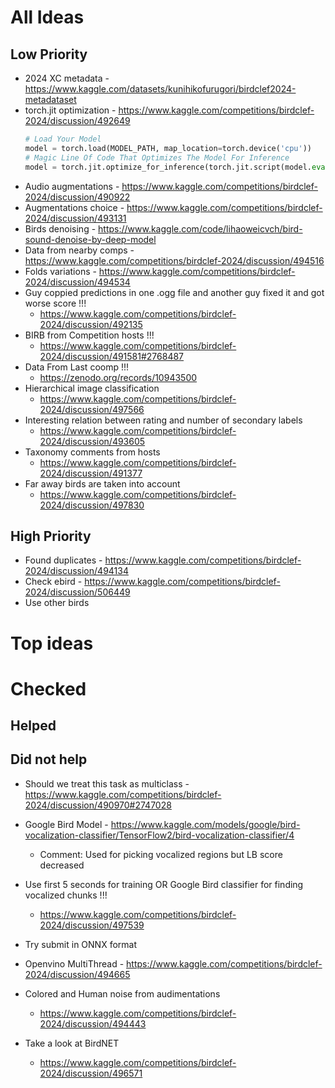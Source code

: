 # All Ideas

## Low Priority

- 2024 XC metadata - https://www.kaggle.com/datasets/kunihikofurugori/birdclef2024-metadataset
- torch.jit optimization - https://www.kaggle.com/competitions/birdclef-2024/discussion/492649
    ```python
    # Load Your Model
    model = torch.load(MODEL_PATH, map_location=torch.device('cpu'))
    # Magic Line Of Code That Optimizes The Model For Inference
    model = torch.jit.optimize_for_inference(torch.jit.script(model.eval()))
    ```
- Audio augmentations - https://www.kaggle.com/competitions/birdclef-2024/discussion/490922
- Augmentations choice - https://www.kaggle.com/competitions/birdclef-2024/discussion/493131
- Birds denoising - https://www.kaggle.com/code/lihaoweicvch/bird-sound-denoise-by-deep-model
- Data from nearby comps - https://www.kaggle.com/competitions/birdclef-2024/discussion/494516
- Folds variations - https://www.kaggle.com/competitions/birdclef-2024/discussion/494534
- Guy coppied predictions in one .ogg file and another guy fixed it and got worse score !!!
    - https://www.kaggle.com/competitions/birdclef-2024/discussion/492135
- BIRB from Competition hosts !!!
    - https://www.kaggle.com/competitions/birdclef-2024/discussion/491581#2768487
- Data From Last coomp !!!
    - https://zenodo.org/records/10943500
- Hierarchical image classification
    - https://www.kaggle.com/competitions/birdclef-2024/discussion/497566
- Interesting relation between rating and number of secondary labels
    - https://www.kaggle.com/competitions/birdclef-2024/discussion/493605
- Taxonomy comments from hosts
    - https://www.kaggle.com/competitions/birdclef-2024/discussion/491377
- Far away birds are taken into account
    - https://www.kaggle.com/competitions/birdclef-2024/discussion/497830

## High Priority

- Found duplicates - https://www.kaggle.com/competitions/birdclef-2024/discussion/494134
- Check ebird - https://www.kaggle.com/competitions/birdclef-2024/discussion/506449
- Use other birds

# Top ideas

# Checked

## Helped

## Did not help

- Should we treat this task as multiclass - https://www.kaggle.com/competitions/birdclef-2024/discussion/490970#2747028

- Google Bird Model - https://www.kaggle.com/models/google/bird-vocalization-classifier/TensorFlow2/bird-vocalization-classifier/4
    - Comment: Used for picking vocalized regions but LB score decreased
- Use first 5 seconds for training OR Google Bird classifier for finding vocalized chunks !!!
    - https://www.kaggle.com/competitions/birdclef-2024/discussion/497539
- Try submit in ONNX format
- Openvino MultiThread - https://www.kaggle.com/competitions/birdclef-2024/discussion/494665
- Colored and Human noise from audimentations
    - https://www.kaggle.com/competitions/birdclef-2024/discussion/494443
- Take a look at BirdNET
    - https://www.kaggle.com/competitions/birdclef-2024/discussion/496571
